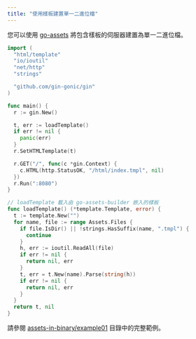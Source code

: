 ```yaml
---
title: "使用樣板建置單一二進位檔"
---
```


您可以使用 [go-assets][] 將包含樣板的伺服器建置為單一二進位檔。

[go-assets]: https://github.com/jessevdk/go-assets

```go
import (
  "html/template"
  "io/ioutil"
  "net/http"
  "strings"

  "github.com/gin-gonic/gin"
)

func main() {
  r := gin.New()

  t, err := loadTemplate()
  if err != nil {
    panic(err)
  }
  r.SetHTMLTemplate(t)

  r.GET("/", func(c *gin.Context) {
    c.HTML(http.StatusOK, "/html/index.tmpl", nil)
  })
  r.Run(":8080")
}

// loadTemplate 載入由 go-assets-builder 嵌入的樣板
func loadTemplate() (*template.Template, error) {
  t := template.New("")
  for name, file := range Assets.Files {
    if file.IsDir() || !strings.HasSuffix(name, ".tmpl") {
      continue
    }
    h, err := ioutil.ReadAll(file)
    if err != nil {
      return nil, err
    }
    t, err = t.New(name).Parse(string(h))
    if err != nil {
      return nil, err
    }
  }
  return t, nil
}
```

請參閱
[assets-in-binary/example01](https://github.com/gin-gonic/examples/tree/master/assets-in-binary/example01)
目錄中的完整範例。
